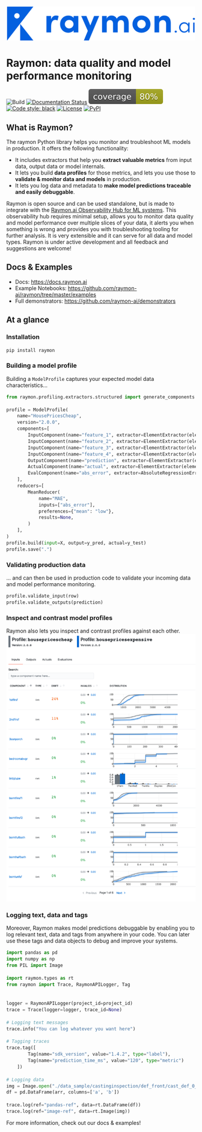 <p align="center">
  <img width="500"  src="./docsrc/assets/logo-blue-ai.png">
</p>

# Raymon: data quality and model performance monitoring

![Build](https://github.com/raymon-ai/raymon/workflows/test-build-deploy/badge.svg)
[![Documentation Status](https://readthedocs.org/projects/raymon/badge/?version=latest)](https://docs.raymon.ai/en/latest/?badge=latest)
![Coverage](https://raw.githubusercontent.com/raymon-ai/raymon/master/coverage.svg)
[![Code style: black](https://img.shields.io/badge/code%20style-black-000000.svg)](https://github.com/psf/black)
<a href="https://github.com/raymon-ai/raymon/blob/master/LICENSE.md"><img alt="License" src="https://img.shields.io/github/license/raymon-ai/raymon"></a>
<a href="https://pypi.org/project/raymon/"><img alt="PyPI" src="https://img.shields.io/pypi/v/raymon"></a>
</p>

## What is Raymon?
The raymon Python library helps you monitor and troubleshoot ML models in production. It offers the following functionality:
- It includes extractors that help you **extract valuable metrics** from input data, output data or model internals.
- It lets you build **data profiles** for those metrics, and lets you use those to **validate & monitor data and models** in production.
- It lets you log data and metadata to **make model predictions traceable and easily debuggable**.

Raymon is open source and can be used standalone, but is made to integrate with the [Raymon.ai Observability Hub for ML systems]((http://raymon.ai)). This observability hub requires minimal setup, allows you to monitor data quality and model performance over multiple slices of your data, it alerts you when something is wrong and provides you with troubleshooting tooling for further analysis. It is very extensible and it can serve for all data and model types. Raymon is under active development and all feedback and suggestions are welcome!


## Docs & Examples
- Docs: https://docs.raymon.ai
- Example Notebooks: https://github.com/raymon-ai/raymon/tree/master/examples
- Full demonstrators: https://github.com/raymon-ai/demonstrators


## At a glance

### Installation

```bash
pip install raymon
```
### Building a model profile
Building a `ModelProfile` captures your expected model data characteristics...

```python
from raymon.profiling.extractors.structured import generate_components

profile = ModelProfile(
    name="HousePricesCheap",
    version="2.0.0",
    components=[
        InputComponent(name="feature_1", extractor=ElementExtractor(element="feature_1")),
        InputComponent(name="feature_2", extractor=ElementExtractor(element="feature_2")),
        InputComponent(name="feature_3", extractor=ElementExtractor(element="feature_3")),
        InputComponent(name="feature_4", extractor=ElementExtractor(element="feature_4")),               
        OutputComponent(name="prediction", extractor=ElementExtractor(element=0)),
        ActualComponent(name="actual", extractor=ElementExtractor(element=0)),
        EvalComponent(name="abs_error", extractor=AbsoluteRegressionError()),
    ],
    reducers=[
        MeanReducer(
            name="MAE",
            inputs=["abs_error"],
            preferences={"mean": "low"},
            results=None,
        )
    ],
)
profile.build(input=X, output=y_pred, actual=y_test)
profile.save(".")
```
### Validating production data
... and can then be used in production code to validate your incoming data and model performance monitoring.

```python
profile.validate_input(row)
profile.validate_outputs(prediction)
```
### Inspect and contrast model profiles
Raymon also lets you inspect and contrast profiles against each other.
![Profile contrast preview](docsrc/assets/profile-contrast.png)


### Logging text, data and tags

Moreover, Raymon makes model predictions debuggable by enabling you to log relevant text, data and tags from anywhere in your code. You can later use these tags and data objects to debug and improve your systems.

```python
import pandas as pd
import numpy as np
from PIL import Image

import raymon.types as rt
from raymon import Trace, RaymonAPILogger, Tag


logger = RaymonAPILogger(project_id=project_id)
trace = Trace(logger=logger, trace_id=None)

# Logging text messages
trace.info("You can log whatever you want here")

# Tagging traces
trace.tag([
        Tag(name="sdk_version", value="1.4.2", type="label"),
        Tag(name="prediction_time_ms", value="120", type="metric")
    ])

# Logging data
img = Image.open("./data_sample/castinginspection/def_front/cast_def_0_0.jpeg")
df = pd.DataFrame(arr, columns=['a', 'b'])

trace.log(ref="pandas-ref", data=rt.DataFrame(df))
trace.log(ref="image-ref", data=rt.Image(img))

```
For more information, check out our docs & examples!

